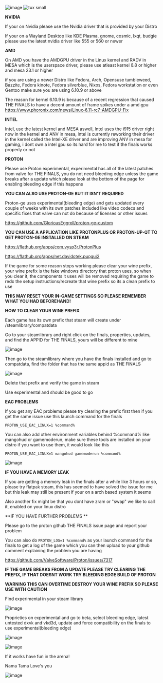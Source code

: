 ![image](https://github.com/user-attachments/assets/3487ffc1-5f38-4880-9254-3b79c67f2dd9) ![tux small](https://github.com/user-attachments/assets/5cec50e6-407c-4e91-b828-ba6c30355dcd)




**NVIDIA**

If your on Nvidia please use the Nvidia driver that is provided by your Distro

If your on a Wayland Desktop like KDE Plasma, gnome, cosmic, lxqt, budgie please use the latest nvidia driver like 555 or 560 or newer

**AMD**

On AMD you have the AMDGPU driver in the Linux kernel and RADV in MESA which is the userspace driver, please use atleast kernel 6.8 or higher and mesa 23.1 or higher

if you are using a newer Distro like Fedora, Arch, Opensuse tumbleweed, Bazzite, Fedora kinote, Fedora silverblue, Nixos, Fedora workstation or even Gentoo make sure you are using 6.10.9 or above

The reason for kernel 6.10.9 is because of a recent regression that caused THE FINALS to have a decent amount of frame spikes under a amd gpu
https://www.phoronix.com/news/Linux-6.11-rc7-AMDGPU-Fix

**INTEL**

Intel, use the latest kernel and MESA aswell, Intel uses the i915 driver right now in the kernel and ANV in mesa, Intel is currently reworking their driver in the kernel called the Intel-XE driver and are improving ANV in mesa for gaming, i dont own a intel gpu so its hard for me to test if the finals works properly or not

**PROTON**

Please use Proton experimental, experimental has all of the latest patches from valve for THE FINALS, you do not need bleeding edge unless the game breaks after a update which please look at the bottom of the page for enabling bleeding edge if this happens

**YOU CAN ALSO USE PROTON-GE BUT IT ISN'T REQUIRED**

Proton-ge uses experimental(bleeding edge) and gets updated every couple of weeks with its own patches included like video codecs and specific fixes that valve can not do because of licenses or other issues 

https://github.com/GloriousEggroll/proton-ge-custom

**YOU CAN USE A APPLICATION LIKE PROTONPLUS OR PROTON-UP-QT TO GET PROTON-GE INSTALLED ON STEAM**

https://flathub.org/apps/com.vysp3r.ProtonPlus

https://flathub.org/apps/net.davidotek.pupgui2

If the game for some reason stops working please clear your wine prefix, your wine prefix is the fake windows directory that proton uses, so when you clear it, the components it uses will be removed requiring the game to redo the setup instructions/recreate that wine prefix so its a clean prefix to use

**THIS MAY RESET YOUR IN-GAME SETTINGS SO PLEASE REMEMBER WHAT YOU HAD BEFOREHAND!**

**HOW TO CLEAR YOUR WINE PREFIX**

Each game has its own prefix that steam will create under /steamlibrary/compatdata

Go to your steamlibrary and right click on the finals, properties, updates, and find the APPID for THE FINALS, yours will be different to mine

![image](https://github.com/user-attachments/assets/8456b6a2-4005-451a-811e-426db77b9694)

Then go to the steamlibrary where you have the finals installed and go to compatdata, find the folder that has the same appid as THE FINALS

![image](https://github.com/user-attachments/assets/776e90f7-53b8-4ba9-be16-b6a2fa9c5a2a)

Delete that prefix and verify the game in steam

Use experimental and should be good to go

**EAC PROBLEMS**

If you get any EAC problems please try clearing the prefix first then if you get the same issue use this launch command for the finals

`PROTON_USE_EAC_LINUX=1 %command%`

You can also add other environment variables behind %command% like mangohud or gamemoderun, make sure these tools are installed on your distro if you want to use them, it would look like this

`PROTON_USE_EAC_LINUX=1 mangohud gamemoderun %command%`

![image](https://github.com/user-attachments/assets/fe7447fb-1840-4889-a2f2-34ededeaebc0)

**IF YOU HAVE A MEMORY LEAK**

If you are getting a memory leak in the finals after a while like 3 hours or so, please try flatpak steam, this has seemed to have solved the issue for me but this leak may still be present if your on a arch based system it seems

Also another fix might be that you dont have zram or "swap" we like to call it, enabled on your linux distro

**IF YOU HAVE FURTHER PROBLEMS **

Please go to the proton github THE FINALS issue page and report your problem

You can also do `PROTON_LOG=1 %command%` as your launch command for the finals to get a log of the game which you can then upload to your github comment explaining the problem you are having

https://github.com/ValveSoftware/Proton/issues/7317


**IF THE GAME BREAKS FROM A UPDATE PLEASE TRY CLEARING THE PREFIX, IF THAT DOESNT WORK TRY BLEEDING EDGE BUILD OF PROTON**

**WARNING THIS CAN OVERTIME DESTROY YOUR WINE PREFIX SO PLEASE USE WITH CAUTION**

Find experimental in your steam library

![image](https://github.com/user-attachments/assets/69d9cbdf-9655-4849-bf17-02d88c17214a)

Proprieties on experimental and go to beta, select bleeding edge, latest untested dxvk and vkd3d, update and force compatibility on the finals to use experimental(bleeding edge)

![image](https://github.com/user-attachments/assets/e4ce2cf9-e286-4f3a-aa06-6438fd0a966e)

![image](https://github.com/user-attachments/assets/80c1f38b-c055-49ec-9761-86761972a1b7)

If it works have fun in the arena! 

Nama Tama Love's you 

![image](https://github.com/user-attachments/assets/3cc6a3e7-5276-4643-a0ae-366009daf791)




